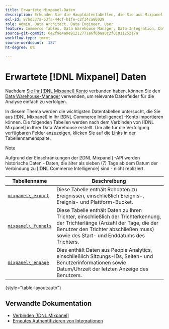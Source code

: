 ```yaml
---
title: Erwartete Mixpanel-Daten
description: Erkunden Sie die Hauptdatentabellen, die Sie aus Mixpanel in Ihr [!DNL Commerce Intelligence] Konto importieren können.
exl-id: 87bd337a-63fa-44cf-b1fe-c2f34ca86029
role: Admin, Data Architect, Data Engineer, User
feature: Commerce Tables, Data Warehouse Manager, Data Integration, Data Import/Export
source-git-commit: 6e2f9e4a9e91212771e6f6baa8c2f8101125217a
workflow-type: tm+mt
source-wordcount: '187'
ht-degree: 0%

---
```


# Erwartete [!DNL Mixpanel] Daten

Nachdem [Sie Ihr [!DNL Mixpanel] Konto](../integrations/mixpanel.md) verbunden haben, können Sie den [Data Warehouse-Manager](../../../data-analyst/data-warehouse-mgr/tour-dwm.md) verwenden, um relevante Datenfelder für die Analyse einfach zu verfolgen.

In diesem Thema werden die wichtigsten Datentabellen untersucht, die Sie aus [!DNL Mixpanel] in Ihr [!DNL Commerce Intelligence] -Konto importieren können. Die folgenden Tabellen werden nach dem Verbinden von [!DNL Mixpanel] in Ihrer Data Warehouse erstellt. Um alle für die Verfolgung verfügbaren Felder anzuzeigen, klicken Sie auf die Links in der Tabellennamenspalte.

>[!NOTE]
>
>Aufgrund der Einschränkungen der [!DNL Mixpanel] -API werden historische Daten - Daten, die älter als sieben (7) Tage ab dem Datum der Verbindung zu [!DNL Commerce Intelligence] sind - nicht repliziert.

| **Tabellenname** | **Beschreibung** |
|-----|-----|
| [`mixpanel\_export`](https://developer.mixpanel.com/reference/raw-data-export-api#datafeed) | Diese Tabelle enthält Rohdaten zu Ereignissen, einschließlich Ereignis-, Ereignis- und Plattform-Bucket. |
| [`mixpanel\_funnels`](https://developer.mixpanel.com/reference/raw-data-export-api#funnels-default) | Diese Tabelle enthält Daten zu Ihren Trichter, einschließlich der Trichterkennung, der Trichterlänge (Anzahl der Tage, die der Benutzer den Trichter abschließen muss) sowie des Start- und Enddatums des Trichters. |
| [`mixpanel\_engage`](https://developer.mixpanel.com/reference/raw-data-export-api#engage-default) | Dies enthält Daten aus People Analytics, einschließlich Sitzungs-IDs, Seiten- und Benutzerinformationen sowie Datum/Uhrzeit der letzten Anzeige des Benutzers. |

{style="table-layout:auto"}

## Verwandte Dokumentation

* [Verbinden [!DNL Mixpanel]](../integrations/mixpanel.md)
* [Erneutes Authentifizieren von Integrationen](https://experienceleague.adobe.com/docs/commerce-knowledge-base/kb/how-to/mbi-reauthenticating-integrations.html)
